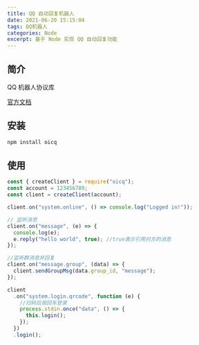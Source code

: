 ```yaml
---
title: QQ 自动回复机器人
date: 2021-06-20 15:15:04
tags: QQ机器人
categories: Node
excerpt: 基于 Node 实现 QQ 自动回复功能
---
```


## 简介

QQ 机器人协议库

[官方文档](https://github.com/takayama-lily/oicq)

## 安装

```bash
npm install oicq
```

## 使用

```js
const { createClient } = require("oicq");
const account = 123456789;
const client = createClient(account);

client.on("system.online", () => console.log("Logged in!"));

// 监听消息
client.on("message", (e) => {
  console.log(e);
  e.reply("hello world", true); //true表示引用对方的消息
});

//监听群消息并回复
client.on("message.group", (data) => {
  client.sendGroupMsg(data.group_id, "message");
});

client
  .on("system.login.qrcode", function (e) {
    //扫码后按回车登录
    process.stdin.once("data", () => {
      this.login();
    });
  })
  .login();
```

